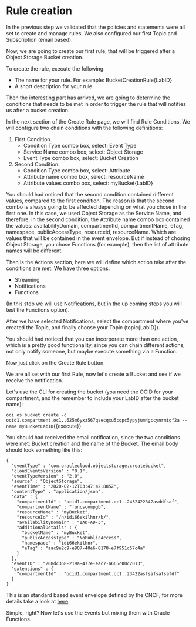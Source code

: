 # Rule creation

In the previous step we validated that the policies and statements were all set to create and manage rules.
We also configured our first Topic and Subscription (email based). 

Now, we are going to create our first rule, that will be triggered after a Object Storage Bucket creation.

To create the rule, execute the following:



- The name for your rule. For example: BucketCreationRule{LabID}
- A short description for your rule

Then the interesting part has arrived, we are going to determine the conditions that needs to be met in order to trigger the rule that will notifies us 
after a bucket creation.

In the next section of the Create Rule page, we will find Rule Conditions. 
We will configure two chain conditions with the following definitions:

1. First Condition.
	- Condition Type combo box, select: Event Type
	- Service Name combo box, select: Object Storage
	- Event Type combo box, select: Bucket Creation
2. Second Condition.
	- Condition Type combo box, select: Attribute
	- Attribute name combo box, select: resourceName
	- Attribute values combo box, select: myBucket{LabID}
	
You should had noticed that the second condition contained different values, compared to the first condition. The reason is that the second combo is always 
going to be affected depending on what you chose in the first one. In this case, we used Object Storage as the Service Name, and therefore, in the second 
condition, the Attribute name combo box contained the values: availabilityDomain, compartmentId, compartmentName, eTag, namespace, publicAccessType, resourceid,
resourceName. Which are values that will be contained in the event envelope. But if instead of chosing Object Storage, you chose Functions (for example), then
the list of attribute names will be different.

Then is the Actions section, here we will define which action take after the conditions are met. We have three options:

- Streaming
- Notifications
- Functions

(In this step we will use Notifications, but in the up coming steps you will test the Functions option).

After we have selected Notifications, select the compartment where you've created the Topic, and finally choose your Topic (topic{LabID}).

You should had noticed that you can incorporate more than one action, which is a pretty good functionality, since you can chain different actions, not
only notify someone, but maybe execute something via a Function.

Now just click on the Create Rule button.

We are all set with our first Rule, now let's create a Bucket and see if we receive the notification.

Let's use the CLI for creating the bucket (you need the OCID for your compartment, and the remember to include your LabID after the bucket name):

`oci os bucket create -c ocid1.compartment.oc1..625m6yxz567qsecqxu5cqpc5ypyjum4gccynrmiqf2a --name myBucketLabID`{{execute}}

You should had received the email notification, since the two conditions were met: Bucket creation and the name of the Bucket. The email body should look
something like this:

~~~~
{
  "eventType" : "com.oraclecloud.objectstorage.createbucket",
  "cloudEventsVersion" : "0.1",
  "eventTypeVersion" : "2.0",
  "source" : "ObjectStorage",
  "eventTime" : "2020-02-12T03:47:42.885Z",
  "contentType" : "application/json",
  "data" : {
    "compartmentId" : "ocid1.compartment.oc1..2432422342asddfsaf",
    "compartmentName" : "funcscompgb",
    "resourceName" : "myBucket",
    "resourceId" : "/n/idi66ekilhnr/b/",
    "availabilityDomain" : "IAD-AD-3",
    "additionalDetails" : {
      "bucketName" : "myBucket",
      "publicAccessType" : "NoPublicAccess",
      "namespace" : "idi66ekilhnr",
      "eTag" : "aac9e2c9-e907-40e6-8178-e7f951c57c4a"
    }
  },
  "eventID" : "208dc368-219a-477e-eac7-a665c00c2013",
  "extensions" : {
    "compartmentId" : "ocid1.compartment.oc1..23422asfsafsafsafdf"
  }
}
~~~~
This is an standard based event envelope defined by the CNCF, for more details take a look at [here](https://github.com/cloudevents/spec "cloudevents envelope").


Simple, right? Now let's use the Events but mixing them with Oracle Functions.

